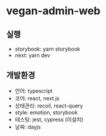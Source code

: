 # vegan-admin-web

## 실행

- storybook: yarn storybook
- next: yarn dev

## 개발환경

- 언어: typescript
- 코어: react, next.js
- 상태관리: recoil, react-query
- style: emotion, storybook
- 테스팅: jest, cypress (미설치)
- 날짜: dayjs
